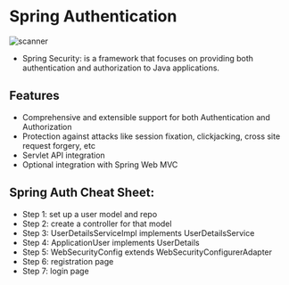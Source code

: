 # Spring Authentication
![scanner](https://docs.gigaspaces.com/attachment_files/SpringSecurity-ProviderManager.png)


- Spring Security: is a framework that focuses on providing both authentication and authorization to Java applications.

## Features
- Comprehensive and extensible support for both Authentication and Authorization
- Protection against attacks like session fixation, clickjacking, cross site request forgery, etc
- Servlet API integration
- Optional integration with Spring Web MVC

## Spring Auth Cheat Sheet:
- Step 1: set up a user model and repo
- Step 2: create a controller for that model
- Step 3: UserDetailsServiceImpl implements UserDetailsService
- Step 4: ApplicationUser implements UserDetails
- Step 5: WebSecurityConfig extends WebSecurityConfigurerAdapter
- Step 6: registration page
- Step 7: login page

